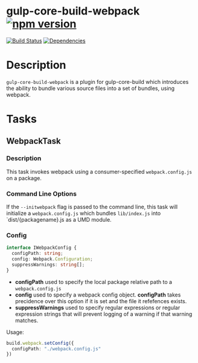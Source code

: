 # gulp-core-build-webpack [![npm version](https://badge.fury.io/js/%40microsoft%2Fgulp-core-build-webpack.svg)](https://badge.fury.io/js/%40microsoft%2Fgulp-core-build-webpack)

[![Build Status](https://travis-ci.org/Microsoft/gulp-core-build-webpack.svg?branch=master)](https://travis-ci.org/Microsoft/gulp-core-build-webpack) [![Dependencies](https://david-dm.org/Microsoft/gulp-core-build-webpack.svg)](https://david-dm.org/Microsoft/gulp-core-build-webpack)

# Description
`gulp-core-build-webpack` is a plugin for gulp-core-build which introduces the ability to bundle various source files into a set of bundles, using webpack.

# Tasks
## WebpackTask

### Description
This task invokes webpack using a consumer-specified `webpack.config.js` on a package.

### Command Line Options
If the `--initwebpack` flag is passed to the command line, this task will initialize a `webpack.config.js` which bundles `lib/index.js` into `dist/{packagename}.js as a UMD module.

### Config
```typescript
interface IWebpackConfig {
  configPath: string;
  config: Webpack.Configuration;
  suppressWarnings: string[];
}
```
* **configPath** used to specify the local package relative path to a `webpack.config.js`
* **config** used to specify a webpack config object. **configPath** takes precidence over this option if it is set and the file it refefences exists.
* **suppressWarnings** used to specify regular expressions or regular expression strings that will prevent logging of a warning if that warning matches.

Usage:
```typescript
build.webpack.setConfig({
  configPath: "./webpack.config.js"
})
```
